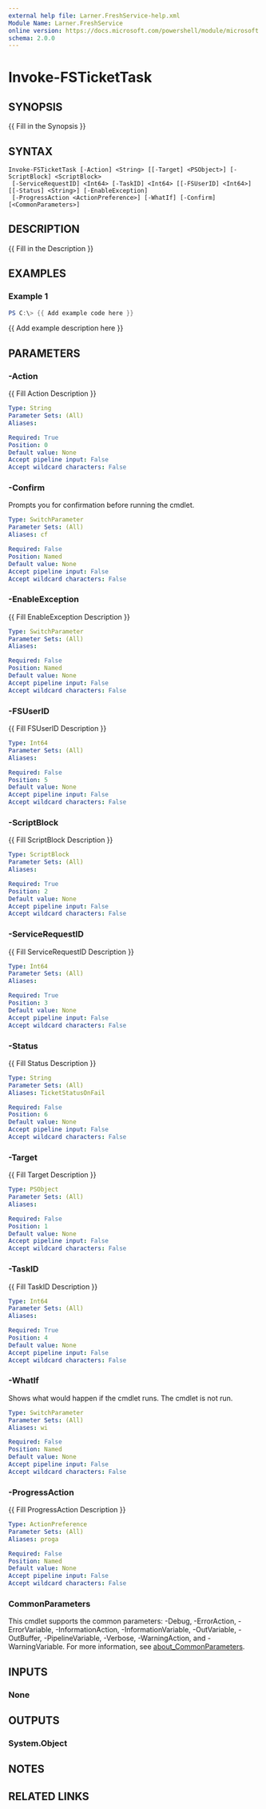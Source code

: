 ```yaml
---
external help file: Larner.FreshService-help.xml
Module Name: Larner.FreshService
online version: https://docs.microsoft.com/powershell/module/microsoft.powershell.utility/?view=powershell-7.1&WT.mc_id=ps-gethelp
schema: 2.0.0
---
```


# Invoke-FSTicketTask

## SYNOPSIS

{{ Fill in the Synopsis }}

## SYNTAX

```text
Invoke-FSTicketTask [-Action] <String> [[-Target] <PSObject>] [-ScriptBlock] <ScriptBlock>
 [-ServiceRequestID] <Int64> [-TaskID] <Int64> [[-FSUserID] <Int64>] [[-Status] <String>] [-EnableException]
 [-ProgressAction <ActionPreference>] [-WhatIf] [-Confirm] [<CommonParameters>]
```

## DESCRIPTION

{{ Fill in the Description }}

## EXAMPLES

### Example 1

```powershell
PS C:\> {{ Add example code here }}
```

{{ Add example description here }}

## PARAMETERS

### -Action

{{ Fill Action Description }}

```yaml
Type: String
Parameter Sets: (All)
Aliases:

Required: True
Position: 0
Default value: None
Accept pipeline input: False
Accept wildcard characters: False
```

### -Confirm

Prompts you for confirmation before running the cmdlet.

```yaml
Type: SwitchParameter
Parameter Sets: (All)
Aliases: cf

Required: False
Position: Named
Default value: None
Accept pipeline input: False
Accept wildcard characters: False
```

### -EnableException

{{ Fill EnableException Description }}

```yaml
Type: SwitchParameter
Parameter Sets: (All)
Aliases:

Required: False
Position: Named
Default value: None
Accept pipeline input: False
Accept wildcard characters: False
```

### -FSUserID

{{ Fill FSUserID Description }}

```yaml
Type: Int64
Parameter Sets: (All)
Aliases:

Required: False
Position: 5
Default value: None
Accept pipeline input: False
Accept wildcard characters: False
```

### -ScriptBlock

{{ Fill ScriptBlock Description }}

```yaml
Type: ScriptBlock
Parameter Sets: (All)
Aliases:

Required: True
Position: 2
Default value: None
Accept pipeline input: False
Accept wildcard characters: False
```

### -ServiceRequestID

{{ Fill ServiceRequestID Description }}

```yaml
Type: Int64
Parameter Sets: (All)
Aliases:

Required: True
Position: 3
Default value: None
Accept pipeline input: False
Accept wildcard characters: False
```

### -Status

{{ Fill Status Description }}

```yaml
Type: String
Parameter Sets: (All)
Aliases: TicketStatusOnFail

Required: False
Position: 6
Default value: None
Accept pipeline input: False
Accept wildcard characters: False
```

### -Target

{{ Fill Target Description }}

```yaml
Type: PSObject
Parameter Sets: (All)
Aliases:

Required: False
Position: 1
Default value: None
Accept pipeline input: False
Accept wildcard characters: False
```

### -TaskID

{{ Fill TaskID Description }}

```yaml
Type: Int64
Parameter Sets: (All)
Aliases:

Required: True
Position: 4
Default value: None
Accept pipeline input: False
Accept wildcard characters: False
```

### -WhatIf

Shows what would happen if the cmdlet runs.
The cmdlet is not run.

```yaml
Type: SwitchParameter
Parameter Sets: (All)
Aliases: wi

Required: False
Position: Named
Default value: None
Accept pipeline input: False
Accept wildcard characters: False
```

### -ProgressAction

{{ Fill ProgressAction Description }}

```yaml
Type: ActionPreference
Parameter Sets: (All)
Aliases: proga

Required: False
Position: Named
Default value: None
Accept pipeline input: False
Accept wildcard characters: False
```

### CommonParameters

This cmdlet supports the common parameters: -Debug, -ErrorAction, -ErrorVariable, -InformationAction, -InformationVariable, -OutVariable, -OutBuffer, -PipelineVariable, -Verbose, -WarningAction, and -WarningVariable. For more information, see [about_CommonParameters](http://go.microsoft.com/fwlink/?LinkID=113216).

## INPUTS

### None

## OUTPUTS

### System.Object

## NOTES

## RELATED LINKS
